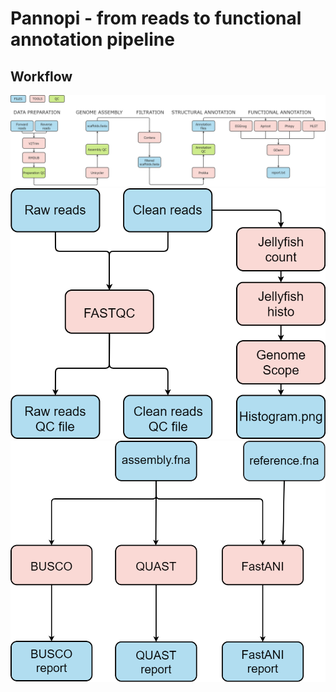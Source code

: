 # Pannopi - from reads to functional annotation pipeline

## Workflow
![alt text](./markdown/workflow_pannopi.png)
![alt_text](./markdown/short_reads_qc.png "Short-reads QC") ![alt text](./markdown/assembly_qc.png "Assembly-Annotation QC")

